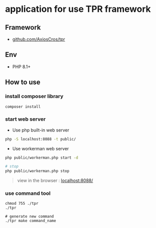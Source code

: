 # application for use TPR framework

## Framework

- [github.com/AxiosCros/tpr](https://github.com/AxiosCros/tpr)

## Env

- PHP 8.1+

## How to use

### install composer library

```bash
composer install
```

### start web server

- Use php built-in web server

```bash
php -S localhost:8088 -t public/
```

- Use workerman web server

```bash
php public/workerman.php start -d

# stop
php public/workerman.php stop
```

> view in the browser : [localhost:8088/](http://localhost:8088/)

### use command tool

```shell
chmod 755 ./tpr
./tpr

# generate new command
./tpr make command_name
```
